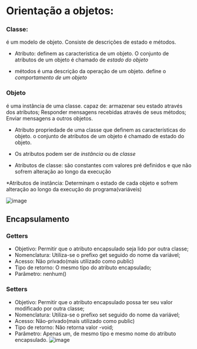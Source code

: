 # Orientação a objetos:

### Classe:
é um modelo de objeto. Consiste de descrições de estado e métodos.

- Atributo: 
definem as característica de um objeto. O conjunto de 
atributos de um objeto é chamado de *estado do objeto*

- métodos
é uma descrição da operação de um objeto. define
o *comportamento de um objeto*

### Objeto
é uma instância de uma classe.
capaz de:
armazenar seu estado através dos atributos;
Responder mensagens recebidas através de seus métodos;
Enviar mensagens a outros objetos.

- Atributo
propriedade de uma classe que definem as características
do objeto.
o conjunto de atributos de um objeto é chamado de
estado do objeto.

- Os atributos podem ser de *instância* ou de *classe*
* Atributos de classe: são constantes com valores
pré definidos e que não sofrem alteração ao longo da execução

*Atributos de instância: Determinam o estado de cada objeto
e sofrem alteração ao longo da execução do programa(variáveis)

![image](https://user-images.githubusercontent.com/53665466/223694637-d829d134-0228-4365-ab01-4908e055bfbb.png)

## Encapsulamento

### Getters
- Objetivo: 
Permitir que o atributo encapsulado seja lido por outra classe;
- Nomenclatura:
Utiliza-se o prefixo get seguido do nome da variável;
- Acesso:
Não privado(mais utilizado como public)
- Tipo de retorno:
O mesmo tipo do atributo encapsulado;
- Parâmetro:
nenhum()

### Setters
- Objetivo:
Permitir que o atributo encapsulado possa ter seu valor modificado por outra classe;
- Nomenclatura:
Utiliza-se o prefixo set seguido do nome da variável;
- Acesso:
Não-privado(mais utilizado como public)
- Tipo de retorno:
Não retorna valor -void;
- Parâmetro:
Apenas um, de mesmo tipo e mesmo nome do atributo encapsulado.
![image](https://user-images.githubusercontent.com/53665466/223703558-98c7d91e-84fc-4c86-a201-9ba588b7e031.png)


